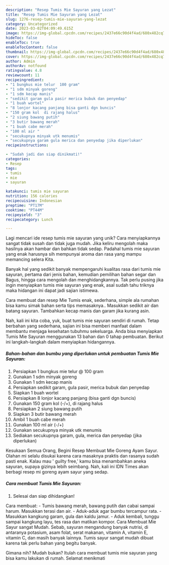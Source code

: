 ```yaml
---
description: "Resep Tumis Mie Sayuran yang Lezat"
title: "Resep Tumis Mie Sayuran yang Lezat"
slug: 1276-resep-tumis-mie-sayuran-yang-lezat
category: Uncategorized
date: 2023-03-02T04:09:49.615Z
image: https://img-global.cpcdn.com/recipes/2437e66c90d4f4ad/680x482cq70/tumis-mie-sayuran-foto-resep-utama.jpg
hideToc: false
enableToc: true
enableTocContent: false
thumbnail: https://img-global.cpcdn.com/recipes/2437e66c90d4f4ad/680x482cq70/tumis-mie-sayuran-foto-resep-utama.jpg
cover: https://img-global.cpcdn.com/recipes/2437e66c90d4f4ad/680x482cq70/tumis-mie-sayuran-foto-resep-utama.jpg
author: Admin
authorAv: notfound
ratingvalue: 4.8
reviewcount: 11
recipeingredient:
- "1 bungkus mie telur  100 gram"
- "1 sdm minyak goreng"
- "1 sdm kecap manis"
- "sedikit garam gula pasir merica bubuk dan penyedap"
- "1 buah wortel"
- "8 lonjor kacang panjang bisa ganti dgn buncis"
- "150 gram kol  di rajang halus"
- "2 siung bawang putih"
- "3 butir bawang merah"
- "1 buah cabe merah"
- "100 ml air "
- "secukupnya minyak utk menumis"
- "secukupnya garam gula merica dan penyedap jika diperlukan"
recipeinstructions:

- "Sudah jadi dan siap dinikmati!"
categories:
- Resep
tags:
- tumis
- mie
- sayuran

katakunci: tumis mie sayuran 
nutrition: 156 calories
recipecuisine: Indonesian
preptime: "PT17M"
cooktime: "PT44M"
recipeyield: "3"
recipecategory: Lunch

---
```





Lagi mencari ide resep tumis mie sayuran yang unik? Cara menyiapkannya sangat tidak susah dan tidak juga mudah. Jika keliru mengolah maka hasilnya akan hambar dan bahkan tidak sedap. Padahal tumis mie sayuran yang enak harusnya sih mempunyai aroma dan rasa yang mampu memancing selera Kita.





Banyak hal yang sedikit banyak mempengaruhi kualitas rasa dari tumis mie sayuran, pertama dari jenis bahan, kemudian pemilihan bahan segar dan Bagus, hingga cara mengolah dan menghidangkannya. Tak perlu pusing jika ingin menyiapkan tumis mie sayuran yang enak,      asal sudah tahu triknya maka hidangan ini dapat jadi sajian istimewa.














Cara membuat dan resep Mie Tumis enak, sederhana, simple ala rumahan bisa kamu simak bahan serta tips memasaknya.. Masukkan sedikit air dan batang sayuran. Tambahkan kecap manis dan garam jika kurang asin.






Nah, kali ini kita coba, yuk, buat tumis mie sayuran sendiri di rumah. Tetap berbahan yang sederhana, sajian ini bisa memberi manfaat dalam membantu menjaga kesehatan tubuhmu sekeluarga. Anda bisa menyiapkan Tumis Mie Sayuran menggunakan 13 bahan dan 0 tahap pembuatan. Berikut ini langkah-langkah dalam menyiapkan hidangannya.

<!--inarticleads1-->

##### Bahan-bahan dan bumbu yang diperlukan untuk pembuatan Tumis Mie Sayuran:

1. Persiapkan 1 bungkus mie telur @ 100 gram
1. Gunakan 1 sdm minyak goreng
1. Gunakan 1 sdm kecap manis
1. Persiapkan sedikit garam, gula pasir, merica bubuk dan penyedap
1. Siapkan 1 buah wortel
1. Persiapkan 8 lonjor kacang panjang (bisa ganti dgn buncis)
1. Gunakan 150 gram kol (-/+), di rajang halus
1. Persiapkan 2 siung bawang putih
1. Siapkan 3 butir bawang merah
1. Ambil 1 buah cabe merah
1. Gunakan 100 ml air (-/+)
1. Gunakan secukupnya minyak utk menumis
1. Sediakan secukupnya garam, gula, merica dan penyedap (jika diperlukan)


Kesukaan Semua Orang, Begini Resep Membuat Mie Goreng Ayam Sayur. Olahan mi selalu disukai karena cara masaknya praktis dan rasanya sudah pasti enak. Kalau mau &#39; guilty free,&#39; kamu bisa menambahkan aneka sayuran, supaya gizinya lebih seimbang. Nah, kali ini IDN Times akan berbagi resep mi goreng ayam sayur yang sedap. 

<!--inarticleads2-->

##### Cara membuat Tumis Mie Sayuran:


1. Selesai dan siap dihidangkan!

Cara membuat: - Tumis bawang merah, bawang putih dan cabai sampai harum. Masukkan terasi dan air. - Aduk-aduk agar bumbu tercampur rata. - Masukkan kangkung garam, gula dan kaldu jamur. - Aduk kembali, tunggu sampai kangkung layu, tes rasa dan matikan kompor. Cara Membuat Mie Sayur sangat Mudah. Sebab, sayuran mengandung banyak nutrisi, di antaranya potasium, asam folat, serat makanan, vitamin A, vitamin E, vitamin C, dan masih banyak lainnya. Tumis sayur sangat mudah dibuat karena tak perlu bahan yang begitu banyak. 

Gimana nih? Mudah bukan? Itulah cara membuat tumis mie sayuran yang bisa kamu lakukan di rumah. Selamat menikmati
